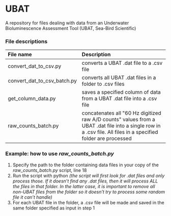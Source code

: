 # UBAT
A repository for files dealing with data from an Underwater Bioluminescence Assessment Tool (UBAT, Sea-Bird Scientific)

### File descriptions
| File name                    | Description  |
|:-----------------------------|:-------------|
| convert_dat_to_csv.py        | converts a UBAT .dat file to a .csv file |
| convert_dat_to_csv_batch.py  | converts all UBAT .dat files in a folder to .csv files |
| get_column_data.py           | saves a specified column of data from a UBAT .dat file into a .csv file |
| raw_counts_batch.py          | concatenates all "60 Hz digitized raw A/D counts" values from a UBAT .dat file into a single row in a .csv file. All files in a specified folder are processed |


### Example: how to use *raw_counts_batch.py*
1. Specify the path to the folder containing data files in your copy of the *raw_counts_batch.py* script, line 18
2. Run the script with python *(the script will first look for .dat files and only process those. If it doesn’t find any .dat files, then it will process ALL the files in that folder. In the latter case, it is important to remove all non-UBAT files from the folder so it doesn’t try to process some random file it can’t handle)*
3. For each UBAT file in the folder, a .csv file will be made and saved in the same folder specified as input in step 1
